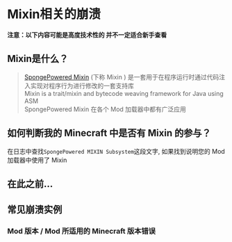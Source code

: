 # Mixin相关的崩溃

**注意：以下内容可能是高度技术性的 并不一定适合新手查看**  

## Mixin是什么？

> [SpongePowered Mixin](https://github.com/SpongePowered/Mixin) (下称 Mixin ) 是一套用于在程序运行时通过代码注入实现对程序行为进行修改的一套支持库  
> Mixin is a trait/mixin and bytecode weaving framework for Java using ASM  
> SpongePowered Mixin 在各个 Mod 加载器中都有广泛应用


## 如何判断我的 Minecraft 中是否有 Mixin 的参与？

在日志中查找`SpongePowered MIXIN Subsystem`这段文字, 如果找到说明您的 Mod 加载器中使用了 Mixin  

## 在此之前...

## 常见崩溃实例



### Mod 版本 / Mod 所适用的 Minecraft 版本错误




